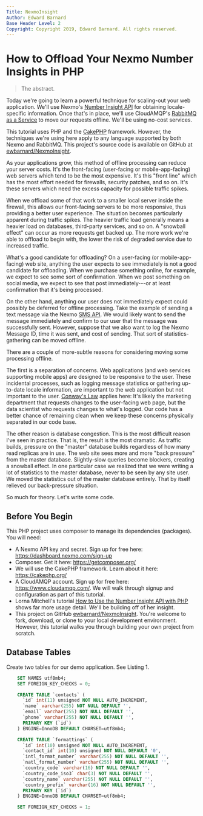 ```yaml
---
Title: NexmoInsight  
Author: Edward Barnard  
Base Header Level: 2  
Copyright: Copyright 2019, Edward Barnard. All rights reserved.
---
```


# How to Offload Your Nexmo Number Insights in PHP #

> The abstract.

Today we're going to learn a powerful technique for scaling-out your web application. We'll use Nexmo's [Number Insight API](https://developer.nexmo.com/number-insight/overview) for obtaining locale-specific information. Once that's in place, we'll use CloudAMQP's [RabbitMQ as a Service](https://www.cloudamqp.com/) to move our requests offline. We'll be using no-cost services.

This tutorial uses PHP and the [CakePHP](https://cakephp.org/) framework. However, the techniques we're using here apply to any language supported by both Nexmo and RabbitMQ. This project's source code is available on GitHub at [ewbarnard/NexmoInsight](https://github.com/ewbarnard/NexmoInsight).

As your applications grow, this method of offline processing can reduce your server costs. It's the front-facing (user-facing or mobile-app-facing) web servers which tend to be the most expensive. It's this "front line" which has the most effort needed for firewalls, security patches, and so on. It's these servers which need the excess capacity for possible traffic spikes.

When we offload some of that work to a smaller local server inside the firewall, this allows our front-facing servers to be more responsive, thus providing a better user experience. The situation becomes particularly apparent during traffic spikes. The heavier traffic load generally means a heavier load on databases, third-party services, and so on. A "snowball effect" can occur as more requests get backed up. The more work we're able to offload to begin with, the lower the risk of degraded service due to increased traffic.

What's a good candidate for offloading? On a user-facing (or mobile-app-facing) web site, anything the user expects to see immediately is not a good candidate for offloading. When we purchase something online, for example, we expect to see some sort of confirmation. When we post something on social media, we expect to see that post immediately---or at least confirmation that it's being processed.

On the other hand, anything our user does not immediately expect could possibly be deferred for offline processing. Take the example of sending a text message via the Nexmo [SMS API](https://developer.nexmo.com/messaging/sms/overview). We would likely want to send the message immediately and confirm to our user that the message was successfully sent. However, suppose that we also want to log the Nexmo Message ID, time it was sent, and cost of sending. That sort of statistics-gathering can be moved offline.

There are a couple of more-subtle reasons for considering moving some processing offline.

The first is a separation of concerns. Web applications (and web services supporting mobile apps) are designed to be responsive to the user. These incidental processes, such as logging message statistics or gathering up-to-date locale information, are important to the web application but not important to the user. [Conway's Law](https://en.wikipedia.org/wiki/Conway%27s_law) applies here: It's likely the marketing department that requests changes to the user-facing web page, but the data scientist who requests changes to what's logged. Our code has a better chance of remaining clean when we keep these concerns physically separated in our code base.

The other reason is database congestion. This is the most difficult reason I've seen in practice. That is, the result is the most dramatic. As traffic builds, pressure on the "master" database builds regardless of how many read replicas are in use. The web site sees more and more "back pressure" from the master database. Slightly-slow queries become blockers, creating a snowball effect. In one particular case we realized that we were writing a lot of statistics to the master database, never to be seen by any site user. We moved the statistics out of the master database entirely. That by itself relieved our back-pressure situation.

So much for theory. Let's write some code.

## Before You Begin ##

This PHP project uses composer to manage its dependencies (packages). You will need:

* A Nexmo API key and secret. Sign up for free here: <https://dashboard.nexmo.com/sign-up>
* Composer. Get it here: <https://getcomposer.org/>
* We will use the CakePHP framework. Learn about it here: <https://cakephp.org/>
* A CloudAMQP account. Sign up for free here: <https://www.cloudamqp.com/>. We will walk through signup and configuration as part of this tutorial.
* Lorna Mitchell's tutorial [How to Use the Number Insight API with PHP](https://www.nexmo.com/blog/2019/03/29/how-to-use-number-insight-with-php-dr/) shows far more usage detail. We'll be building off of her insight.
* This project on GitHub [ewbarnard/NexmoInsight](https://github.com/ewbarnard/NexmoInsight). You're welcome to fork, download, or clone to your local development environment. However, this tutorial walks you through building your own project from scratch.

## Database Tables ##

Create two tables for our demo application. See Listing 1.

~~~~sql
	SET NAMES utf8mb4;
	SET FOREIGN_KEY_CHECKS = 0;

	CREATE TABLE `contacts` (
	  `id` int(11) unsigned NOT NULL AUTO_INCREMENT,
	  `name` varchar(255) NOT NULL DEFAULT '',
	  `email` varchar(255) NOT NULL DEFAULT '',
	  `phone` varchar(255) NOT NULL DEFAULT '',
	  PRIMARY KEY (`id`)
	) ENGINE=InnoDB DEFAULT CHARSET=utf8mb4;

	CREATE TABLE `formattings` (
	  `id` int(10) unsigned NOT NULL AUTO_INCREMENT,
	  `contact_id` int(10) unsigned NOT NULL DEFAULT '0',
	  `intl_format_number` varchar(255) NOT NULL DEFAULT '',
	  `natl_format_number` varchar(255) NOT NULL DEFAULT '',
	  `country_code` varchar(16) NOT NULL DEFAULT '',
	  `country_code_iso3` char(3) NOT NULL DEFAULT '',
	  `country_name` varchar(255) NOT NULL DEFAULT '',
	  `country_prefix` varchar(16) NOT NULL DEFAULT '',
	  PRIMARY KEY (`id`)
	) ENGINE=InnoDB DEFAULT CHARSET=utf8mb4;

	SET FOREIGN_KEY_CHECKS = 1;
~~~~

